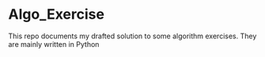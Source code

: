 # Algo_Exercise
This repo documents my drafted solution to some algorithm exercises. They are mainly written in Python
